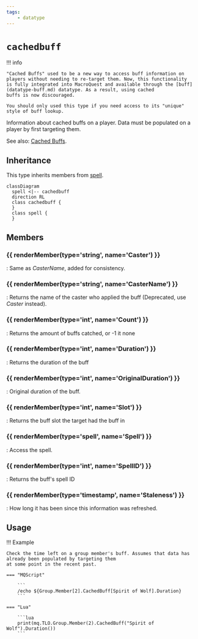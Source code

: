 ```yaml
---
tags:
    - datatype
---
```

# `cachedbuff`

!!! info

    "Cached Buffs" used to be a new way to access buff information on players without needing to re-target them. Now, this functionality
    is fully integrated into MacroQuest and available through the [buff](datatype-buff.md) datatype. As a result, using cached
    buffs is now discouraged.

    You should only used this type if you need access to its "unique" style of buff lookup.
<!--dt-desc-start-->
Information about cached buffs on a player. Data must be populated on a player by first targeting them.

See also: [Cached Buffs](../../main/features/cached-buffs.md).
<!--dt-desc-end-->
## Inheritance

This type inherits members from [spell][spell].

```mermaid
classDiagram
  spell <|-- cachedbuff
  direction RL
  class cachedbuff {
  }
  class spell {
  }
```

## Members
<!--dt-members-start-->
### {{ renderMember(type='string', name='Caster') }}

:   Same as _CasterName_, added for consistency.

### {{ renderMember(type='string', name='CasterName') }}

:   Returns the name of the caster who applied the buff (Deprecated, use _Caster_ instead).

### {{ renderMember(type='int', name='Count') }}

:   Returns the amount of buffs catched, or -1 it none

### {{ renderMember(type='int', name='Duration') }}

:   Returns the duration of the buff

### {{ renderMember(type='int', name='OriginalDuration') }}

:   Original duration of the buff.

### {{ renderMember(type='int', name='Slot') }}

:   Returns the buff slot the target had the buff in

### {{ renderMember(type='spell', name='Spell') }}

:   Access the spell.

### {{ renderMember(type='int', name='SpellID') }}

:   Returns the buff's spell ID

### {{ renderMember(type='timestamp', name='Staleness') }}

:   How long it has been since this information was refreshed.
<!--dt-members-end-->

## Usage

!!! Example

    Check the time left on a group member's buff. Assumes that data has already been populated by targeting them
    at some point in the recent past.

    === "MQScript"

        ```
        /echo ${Group.Member[2].CachedBuff[Spirit of Wolf].Duration}
        ```

    === "Lua"

        ```lua
        print(mq.TLO.Group.Member(2).CachedBuff("Spirit of Wolf").Duration())
        ```
<!--dt-linkrefs-start-->
[int]: datatype-int.md
[string]: datatype-string.md
[spell]: datatype-spell.md
[timestamp]: datatype-timestamp.md
<!--dt-linkrefs-end-->
